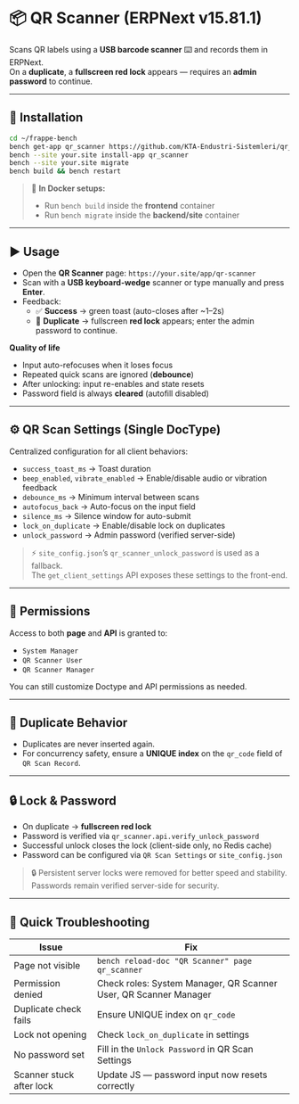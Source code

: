 # 📦 QR Scanner (ERPNext v15.81.1)

Scans QR labels using a **USB barcode scanner** ⌨️ and records them in ERPNext.  
On a **duplicate**, a **fullscreen red lock** appears — requires an **admin password** to continue.

---

## 🧰 Installation
```bash
cd ~/frappe-bench
bench get-app qr_scanner https://github.com/KTA-Endustri-Sistemleri/qr_scanner.git
bench --site your.site install-app qr_scanner
bench --site your.site migrate
bench build && bench restart
```
> 🐳 **In Docker setups:**  
> - Run `bench build` inside the **frontend** container  
> - Run `bench migrate` inside the **backend/site** container

---

## ▶️ Usage
- Open the **QR Scanner** page: `https://your.site/app/qr-scanner`  
- Scan with a **USB keyboard-wedge** scanner or type manually and press **Enter**.  
- Feedback:
  - ✅ **Success** → green toast (auto-closes after ~1–2s)  
  - 🔁 **Duplicate** → fullscreen **red lock** appears; enter the admin password to continue.

**Quality of life**
- Input auto-refocuses when it loses focus  
- Repeated quick scans are ignored (**debounce**)  
- After unlocking: input re-enables and state resets  
- Password field is always **cleared** (autofill disabled)

---

## ⚙️ QR Scan Settings (Single DocType)
Centralized configuration for all client behaviors:
- `success_toast_ms` → Toast duration  
- `beep_enabled`, `vibrate_enabled` → Enable/disable audio or vibration feedback  
- `debounce_ms` → Minimum interval between scans  
- `autofocus_back` → Auto-focus on the input field  
- `silence_ms` → Silence window for auto-submit  
- `lock_on_duplicate` → Enable/disable lock on duplicates  
- `unlock_password` → Admin password (verified server-side)

> ⚡ `site_config.json`’s `qr_scanner_unlock_password` is used as a fallback.  
> The `get_client_settings` API exposes these settings to the front-end.

---

## 🔐 Permissions
Access to both **page** and **API** is granted to:
- `System Manager`
- `QR Scanner User`
- `QR Scanner Manager`

You can still customize Doctype and API permissions as needed.

---

## 🧪 Duplicate Behavior
- Duplicates are never inserted again.  
- For concurrency safety, ensure a **UNIQUE index** on the `qr_code` field of `QR Scan Record`.

---

## 🔒 Lock & Password
- On duplicate → **fullscreen red lock**  
- Password is verified via `qr_scanner.api.verify_unlock_password`  
- Successful unlock closes the lock (client-side only, no Redis cache)  
- Password can be configured via `QR Scan Settings` or `site_config.json`

> 🔒 Persistent server locks were removed for better speed and stability.  
> Passwords remain verified server-side for security.

---

## 🧩 Quick Troubleshooting
| Issue | Fix |
|--------|------|
| Page not visible | `bench reload-doc "QR Scanner" page qr_scanner` |
| Permission denied | Check roles: System Manager, QR Scanner User, QR Scanner Manager |
| Duplicate check fails | Ensure UNIQUE index on `qr_code` |
| Lock not opening | Check `lock_on_duplicate` in settings |
| No password set | Fill in the `Unlock Password` in QR Scan Settings |
| Scanner stuck after lock | Update JS — password input now resets correctly |
